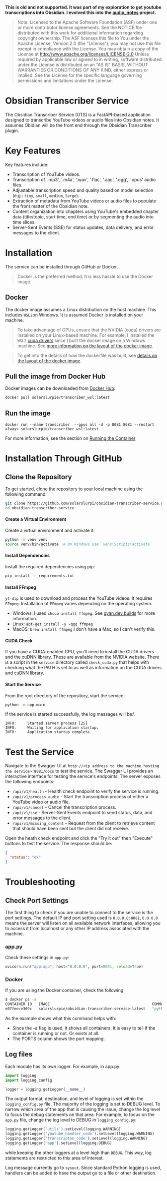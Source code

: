 
__This is old and not supported. It was part of my exploration to get youtube transcriptions into Obsidian. I evolved this into the [audio_notes](https://github.com/solarslurpi/audio_notes/tree/main) project.__

> Note: Licensed to the Apache Software Foundation (ASF) under one or more contributor license agreements.  See the NOTICE file distributed with this work for additional information regarding copyright ownership.
The ASF licenses this file to You under the Apache License, Version 2.0 (the "License"); you may not use this file except in compliance with the License.  You may obtain a copy of the License at http://www.apache.org/licenses/LICENSE-2.0 Unless required by applicable law or agreed to in writing, software distributed under the License is distributed on an "AS IS" BASIS, WITHOUT WARRANTIES OR CONDITIONS OF ANY KIND, either express or implied.  See the License for the specific language governing permissions and limitations under the License.

# Obsidian Transcriber Service
The Obsidian Transcriber Service (OTS) is a FastAPI-based application designed to transcribe YouTube videos or audio files into Obsidian notes. It assumes Obidian will be the front end through the Obsidian Transcriber plugin.

# Key Features
Key features include:
- Transcription of YouTube videos.
- Transcription of '.mp3', '.m4a', '.wav', '.flac', '.aac', '.ogg', '.opus' audio files.
- Adjustable transcription speed and quality based on model selection (e.g.: `tiny`, `small`, `medium`, `large`).
- Extraction of metadata from YouTube videos or audio files to populate the front matter of the Obsidian note.
- Content organization into chapters using YouTube's embedded chapter data (title/topic, start time, end time) or by segmenting the audio into time slices.
- Server-Sent Events (SSE) for status updates, data delivery, and error messages to the client.

# Installation
The service can be installed through GitHub or Docker.
> Docker is the preferred method.  It is less hassle to use the Docker image.

## Docker

The docker image assumes a Linux distribution on the host machine. This includes `WSL2`on Windows.  It is assumed Docker is installed on your machine.

> To take advantage of GPUs, ensure that the NVIDIA (cuda) drivers are installed on your Linux-based machine.  For example, I installed the `WSL2` [cuda drivers](https://developer.nvidia.com/cuda/wsl) since I built the docker image on a Windows machine.  See [more information on the layout of the docker image](docs\README_Linux_Dockerfile_tldr.md).

> To get into the details of how the dockerfile was built, see [details on the layout of the docker image](/docs/README_Windows_Dockerfile_tldr.md).

## Pull the image from Docker Hub
Docker images can be downloaded from [Docker Hub](https://hub.docker.com/repository/docker/solarslurpie/transcriber_wsl/general):
```sh
docker pull solarslurpie/transcriber_wsl:latest
```
## Run the image
`docker run --name transcriber  --gpus all -d -p 8081:8081 --restart always solarslurpie/transcriber_wsl:latest`

For more information, see the section on [Running the Container](/docs/README_Linux_Dockerfile_tldr.md#running-the-container)

# Installation Through GitHub

## Clone the Repository
To get started, clone the repository to your local machine using the following command:
```sh
git clone https://github.com/solarslurpi/obsidian-transcriber-service.git
cd obsidian-transcriber-service
```
#### Create a Virtual Environment
Create a virtual environment and activate it:
```sh
python -m venv venv
source venv/bin/activate  # On Windows use `venv\Scripts\activate`
```
#### Install Dependencies
Install the required dependencies using pip:
```sh
pip install -r requirements.txt
```
#### Install FFmpeg
`yt-dlp` is used to download and process the YouTube videos. It requires `FFmpeg`.  Installation of `FFmpeg` varies depending on the operating system.
- Windows: I used `choco install ffmpeg`.  See [gyan.dev builds](https://www.gyan.dev/ffmpeg/builds/) for more information.
- Linux: `apt-get install -y -qqq ffmpeg`
- MacOS: `brew install ffmpeg` I don't have a Mac, so I can't verify this.

#### CUDA Check
If you have a CUDA-enabled GPU, you'll need to install the CUDA drivers and the cuDNN library.  These are available from the NVIDIA website.  There is a script in the `service` directory called `check_cuda.py` that helps with checking what the PATH is set to as well as information on the CUDA drivers and cuDNN library.

#### Start the Service
From the root directory of the repository, start the service:
```sh
python -m app.main
```
If the service is started successfully, the log messages will be:\
```
INFO:     Started server process [25]
INFO:     Waiting for application startup.
INFO:     Application startup complete.
```

# Test the Service
Navigate to the Swagger UI at `http://<ip address to the machine hosting the service>:8081/docs` to test the service. The Swagger UI provides an interactive interface for testing the service's endpoints.  The server exposes the following endpoints:
- `/api/v1/health` - Health check endpoint to verify the service is running.
- `/api/v1/process_audio` - Start the transcription process of either a YouTube video or audio file.
- `/api/v1/cancel` - Cancel the transcription process.
- `/api/v1/sse` - Server-Sent Events endpoint to send status, data, and error messages to the client.
- `/api/v1/missing_content` - Request from the client to retrieve content that should have been sent but the client did not receive.

Open the heath check endpoint and click the "Try it out" then "Execute" buttons   to test the service. The response should be:
```json
{
  "status": "ok"
}
```


# Troubleshooting
## Check Port Settings
The first thing to check if you are unable to connect to the service is the port settings. The default IP and port setting used is `0.0.0.0:8081`,  `0.0.0.0` means the server will listen on all available network interfaces, allowing you to access it from localhost or any other IP address associated with the machine.
### app.py
Check these settings in `app.py`:
```python
uvicorn.run("app:app", host="0.0.0.0", port=8081, reload=True)
```
### Docker
If you are using the Docker container, check the following:
```sh
$ docker ps -a
CONTAINER ID   IMAGE                                              COMMAND               CREATED          STATUS          PORTS                    NAMES
e07feece369c   solarslurpie/obsidian-transcriber-service:latest   "python src/app.py"   46 minutes ago   Up 46 minutes   0.0.0.0:8081->8081/tcp   obsidian-transcriber-service
```
As the example shows what this command helps with:
- Since the -a flag is used, it shows all containers.  It is easy to tell if the container is running or not. Or exists at all.
- The PORTS column shows the port mapping.
## Log files
Each module has its own logger.  For example, in app.py:
```python
import logging
import logging_config

logger = logging.getLogger(__name__)
```
The output format, destination, and level of logging is set within the `logging_config.py` file.  The majority of the logging is set to DEBUG level.  To narrow which area of the app that is causing the issue, change the log level to focus the debug statements on that area.  For example, to focus on the `app.py` file, change the log level to DEBUG in `logging_config.py`:
```python
logging.getLogger('utils').setLevel(logging.WARNING)
logging.getLogger('youtube_handler_code').setLevel(logging.WARNING)
logging.getLogger('transcripton_code').setLevel(logging.WARNING)
logging.getLogger('app').setLevel(logging.DEBUG)
```
while keeping the other loggers at a level high than `DEBUG`. This way, log statements are restricted to this area of interest.

Log message currently go to `sysout`.  Since standard Python logging is used, handlers can be added to have the output go to a file or other destination.
